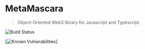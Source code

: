MetaMascara
===========

> Object-Oriented Web3 library for Javascript and Typescript.

![Build Status](https://github.com/lcnvdl/metamascara/actions/workflows/ci.yml/badge.svg)

[![Known Vulnerabilities](https://snyk.io/test/github/lcnvdl/metamaskara/badge.svg)]
